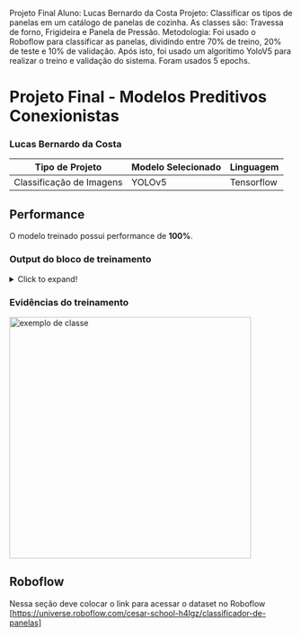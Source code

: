 Projeto Final
Aluno: Lucas Bernardo da Costa
Projeto: Classificar os tipos de panelas em um catálogo de panelas de cozinha. As classes são: Travessa de forno, Frigideira e Panela de Pressão.
Metodologia: Foi usado o Roboflow para classificar as panelas, dividindo entre 70% de treino, 20% de teste e 10% de validação. 
Após isto, foi usado um algorítimo YoloV5 para realizar o treino e validação do sistema. Foram usados 5 epochs.
# Projeto Final - Modelos Preditivos Conexionistas

### Lucas Bernardo da Costa

|**Tipo de Projeto**|**Modelo Selecionado**|**Linguagem**|
|--|--|--|
|Classificação de Imagens<br>|YOLOv5|Tensorflow|

## Performance

O modelo treinado possui performance de **100%**.

### Output do bloco de treinamento

<details>
  <summary>Click to expand!</summary>
  
  ```text
     test_loss    top1_acc    top5_acc
       1/5        0G        1.15        1.08       0.474           1: 100% 7/7 [00:19<00:00,  2.84s/it]
       2/5        0G        1.06        1.06       0.474           1: 100% 7/7 [00:16<00:00,  2.41s/it]
       3/5        0G        1.01        1.07       0.474           1: 100% 7/7 [00:17<00:00,  2.56s/it]
       4/5        0G       0.982         1.1       0.474           1: 100% 7/7 [00:19<00:00,  2.73s/it]
       5/5        0G       0.936        1.06       0.474           1: 100% 7/7 [00:17<00:00,  2.51s/it]
  ```
</details>

### Evidências do treinamento
<img width="430" alt="exemplo de classe" src="https://github.com/zlucasbernardo/Panela-velha-que-faz-Programa-o-boa/assets/147263402/44fa92e7-79a1-4f27-8a85-2f906838a24b">


## Roboflow

Nessa seção deve colocar o link para acessar o dataset no Roboflow
[https://universe.roboflow.com/cesar-school-h4lgz/classificador-de-panelas]
